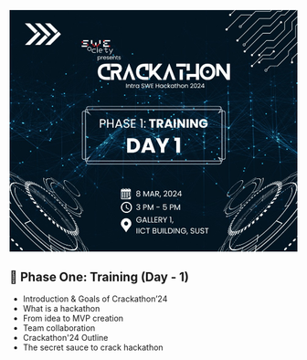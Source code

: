 ![](./assets/banner.jpg)

## 🚀 Phase One: Training (Day - 1)

- Introduction & Goals of Crackathon’24
- What is a hackathon
- From idea to MVP creation
- Team collaboration
- Crackathon'24 Outline
- The secret sauce to crack hackathon
